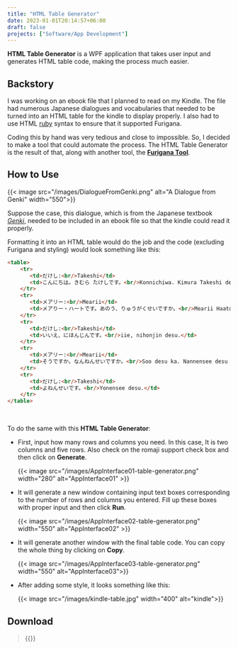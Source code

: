 ```yaml
---
title: "HTML Table Generator"
date: 2023-01-01T20:14:57+06:00
draft: false
projects: ["Software/App Development"]
---
```


**HTML Table Generator** is a WPF application that takes user input and generates HTML table code, making the process much easier.

## Backstory

I was working on an ebook file that I planned to read on my Kindle. The file had numerous Japanese dialogues and vocabularies that needed to be turned into an HTML table for the kindle to display properly.
I also had to use HTML [ruby](https://developer.mozilla.org/en-US/docs/Web/HTML/Element/ruby) syntax to ensure that it supported Furigana.

Coding this by hand was very tedious and close to impossible. So, I decided to make a tool that could automate the process. The HTML Table Generator is the result of that, along with another tool, the **[Furigana Tool](https://intisarbnaim.com/furigana-tool/)**.

## How to Use

{{< image src="/images/DialogueFromGenki.png" alt="A Dialogue from Genki" width="550">}}

Suppose the case, this dialogue, which is from the Japanese textbook *[Genki](https://en.wikipedia.org/wiki/Genki:_An_Integrated_Course_in_Elementary_Japanese)*, needed to be included in an ebook file so that the kindle could read it properly.

Formatting it into an HTML table would do the job and the code (excluding Furigana and styling) would look something like this:

``` html
<table>
    <tr>
       <td>だけし:<br/>Takeshi</td>
       <td>こんにちは。きむら たけしです。<br/>Konnichiwa. Kimura Takeshi desu.</td>
    </tr>
    <tr>
       <td>メアリー:<br/>Mearii</td>
       <td>メアりー・ハートです。あのう、りゅうがくせいですか。<br/>Mearii Haato desu. Anoo, ryuugakusee desu ka.</td>
    </tr>
    <tr>
       <td>だけし:<br/>Takeshi</td>
       <td>いいえ、にほんじんです。<br/>iie, nihonjin desu.</td>
    </tr>
    <tr>
       <td>メアリー:<br/>Mearii</td>
       <td>そうですか。なんねんせいですか。<br/>Soo desu ka. Nannensee desu ka.</td>
    </tr>
    <tr>
       <td>だけし:<br/>Takeshi</td>
       <td>よねんせいです。<br/>Yonensee desu.</td>
    </tr>
</table>

```
<br>

To do the same with this **HTML Table Generator**:

* First, input how many rows and columns you need. In this case, It is two columns and five rows. Also check on the romaji support check box and then click on **Generate**.

	{{< image src="/images/AppInterface01-table-generator.png" width="280" alt="AppInterface01" >}}
  
* It will generate a new window containing input text boxes corresponding to the number of rows and columns you entered. Fill up these boxes with proper input and then click **Run**.
  
	{{< image src="/images/AppInterface02-table-generator.png" width="550" alt="AppInterface02" >}}
  
* It will generate another window with the final table code. You can copy the whole thing by clicking on **Copy**. 

	{{< image src="/images/AppInterface03-table-generator.png" width="550" alt="AppInterface03">}}

* After adding some style, it looks something like this:

	{{< image src="/images/kindle-table.jpg" width="400" alt="kindle">}}
	
## Download

> {{<link href="https://github.com/showmik/html-table-generator/releases/tag/1.0.0.3" content="HTML Table Generator 1.0.0.3">}}
